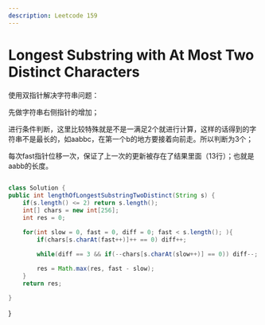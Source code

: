 ```yaml
---
description: Leetcode 159
---
```


# Longest Substring with At Most Two Distinct Characters

使用双指针解决字符串问题：

先做字符串右侧指针的增加；

进行条件判断，这里比较特殊就是不是一满足2个就进行计算，这样的话得到的字符串不是最长的，如aabbc，在第一个b的地方要接着向前走。所以判断为3个；

每次fast指针位移一次，保证了上一次的更新被存在了结果里面（13行）；也就是aabb的长度。



```java
    
class Solution { 
public int lengthOfLongestSubstringTwoDistinct(String s) { 
    if(s.length() <= 2) return s.length();
    int[] chars = new int[256];
    int res = 0;

    for(int slow = 0, fast = 0, diff = 0; fast < s.length(); ){
        if(chars[s.charAt(fast++)]++ == 0) diff++;

        while(diff == 3 && if(--chars[s.charAt(slow++)] == 0)) diff--;
        
        res = Math.max(res, fast - slow);
    }
    return res;

}
```

}

